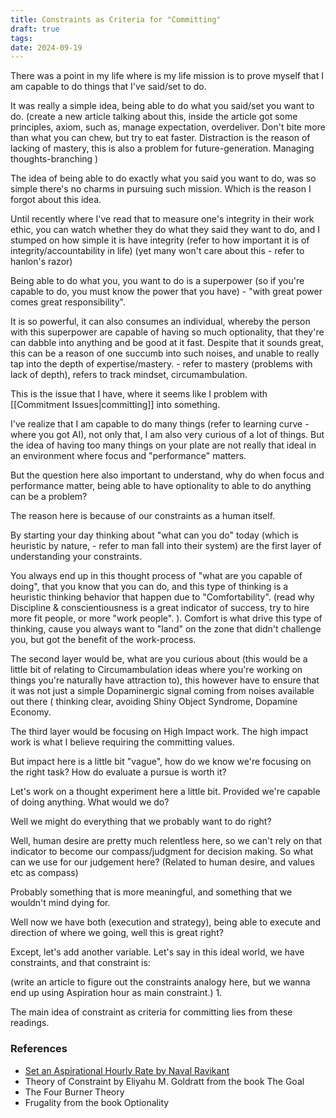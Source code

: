 ```yaml
---
title: Constraints as Criteria for "Committing"
draft: true
tags: 
date: 2024-09-19
---
```

There was a point in my life where is my life mission is to prove myself that I am capable to do things that I've said/set to do.

It was really a simple idea, being able to do what you said/set you want to do. (create a new article talking about this, inside the article got some principles, axiom, such as, manage expectation, overdeliver. Don't bite more than what you can chew, but try to eat faster. Distraction is the reason of lacking of mastery, this is also a problem for future-generation. Managing thoughts-branching )

The idea of being able to do exactly what you said you want to do, was so simple there's no charms in pursuing such mission. Which is the reason I forgot about this idea.

Until recently where I've read that to measure one's integrity in their work ethic, you can watch whether they do what they said they want to do, and I stumped on how simple it is have integrity (refer to how important it is of integrity/accountability in life) (yet many won't care about this - refer to hanlon's razor)

Being able to do what you, you want to do is a superpower (so if you're capable to do, you must know the power that you have) - "with great power comes great responsibility".

It is so powerful, it can also consumes an individual, whereby the person with this superpower are capable of having so much optionality, that they're can dabble into anything and be good at it fast. Despite that it sounds great, this can be a reason of one succumb into such noises, and unable to really tap into the depth of expertise/mastery. - refer to mastery (problems with lack of depth), refers to track mindset, circumambulation.

This is the issue that I have, where it seems like I problem with [[Commitment Issues|committing]] into something. 

I've realize that I am capable to do many things (refer to learning curve - where you got AI), not only that, I am also very curious of a lot of things. But the idea of having too many things on your plate are not really that ideal in an environment where focus and "performance" matters. 

But the question here also important to understand, why do when focus and performance matter, being able to have optionality to able to do anything can be a problem?

The reason here is because of our constraints as a human itself.

By starting your day thinking about "what can you do" today (which is heuristic by nature, - refer to man fall into their system) are the first layer of understanding your constraints.

You always end up in this thought process of "what are you capable of doing", that you know that you can do, and this type of thinking is a heuristic thinking behavior that happen due to "Comfortability". (read why Discipline & conscientiousness is a great indicator of success, try to hire more fit people, or more "work people". ). Comfort is what drive this type of thinking, cause you always want to "land" on the zone that didn't challenge you, but got the benefit of the work-process.


 The second layer would be, what are you curious about (this would be a little bit of relating to Circumambulation ideas where you're working on things you're naturally have attraction to), this however have to ensure that it was not just a simple Dopaminergic signal coming from noises available out there ( thinking clear, avoiding Shiny Object Syndrome, Dopamine Economy.
 
 The third layer would be focusing on High Impact work. The high impact work is what I believe requiring the committing values. 

But impact here is a little bit "vague", how do we know we're focusing on the right task? How do evaluate a pursue is worth it?

Let's work on a thought experiment here a little bit. Provided we're capable of doing anything. What would we do?

Well we might do everything that we probably want to do right?

Well, human desire are pretty much relentless here, so we can't rely on that indicator to become our compass/judgment for decision making. So what can we use for our judgement here? (Related to human desire, and values etc as compass)

Probably something that is more meaningful, and something that we wouldn't mind dying for.

Well now we have both (execution and strategy), being able to execute and direction of where we going, well this is great right?

Except, let's add another variable. Let's say in this ideal world, we have constraints, and that constraint is:

(write an article to figure out the constraints analogy here, but we wanna end up using Aspiration hour as main constraint.)
1. 

 
 
 
 
 
 
 
 
 
 
 
 
 
 
 
 The main idea of constraint as criteria for committing lies from these readings. 
 
 ### References
- [Set an Aspirational Hourly Rate by Naval Ravikant](https://nav.al/hourly-rate)
- Theory of Constraint by Eliyahu M. Goldratt from the book The Goal
- The Four Burner Theory
- Frugality from the book Optionality